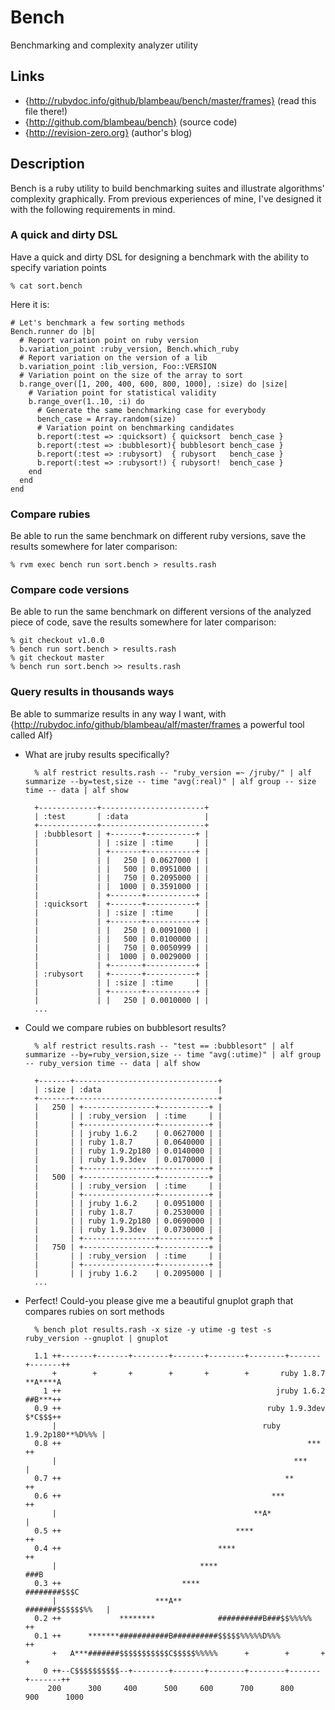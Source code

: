 # Bench

Benchmarking and complexity analyzer utility

## Links

* {http://rubydoc.info/github/blambeau/bench/master/frames} (read this file there!)
* {http://github.com/blambeau/bench} (source code)
* {http://revision-zero.org} (author's blog)

## Description

Bench is a ruby utility to build benchmarking suites and illustrate algorithms' 
complexity graphically. From previous experiences of mine, I've designed it with
the following requirements in mind.

### A quick and dirty DSL

Have a quick and dirty DSL for designing a benchmark with the ability to specify 
variation points

    % cat sort.bench

Here it is:

    # Let's benchmark a few sorting methods
    Bench.runner do |b|
      # Report variation point on ruby version
      b.variation_point :ruby_version, Bench.which_ruby
      # Report variation on the version of a lib
      b.variation_point :lib_version, Foo::VERSION
      # Variation point on the size of the array to sort
      b.range_over([1, 200, 400, 600, 800, 1000], :size) do |size|
        # Variation point for statistical validity
        b.range_over(1..10, :i) do
          # Generate the same benchmarking case for everybody
          bench_case = Array.random(size)
          # Variation point on benchmarking candidates
          b.report(:test => :quicksort) { quicksort  bench_case }
          b.report(:test => :bubblesort){ bubblesort bench_case }
          b.report(:test => :rubysort)  { rubysort   bench_case }
          b.report(:test => :rubysort!) { rubysort!  bench_case }
        end
      end
    end

### Compare rubies

Be able to run the same benchmark on different ruby versions, save the results
somewhere for later comparison:
  
    % rvm exec bench run sort.bench > results.rash

### Compare code versions
      
Be able to run the same benchmark on different versions of the analyzed piece
of code, save the results somewhere for later comparison:
  
    % git checkout v1.0.0
    % bench run sort.bench > results.rash
    % git checkout master
    % bench run sort.bench >> results.rash

### Query results in thousands ways

Be able to summarize results in any way I want, with 
{http://rubydoc.info/github/blambeau/alf/master/frames a powerful tool called Alf}
  
* What are jruby results specifically?

        % alf restrict results.rash -- "ruby_version =~ /jruby/" | alf summarize --by=test,size -- time "avg(:real)" | alf group -- size time -- data | alf show
        
        +-------------+-----------------------+
        | :test       | :data                 |
        +-------------+-----------------------+
        | :bubblesort | +-------+-----------+ |
        |             | | :size | :time     | |
        |             | +-------+-----------+ |
        |             | |   250 | 0.0627000 | |
        |             | |   500 | 0.0951000 | |
        |             | |   750 | 0.2095000 | |
        |             | |  1000 | 0.3591000 | |
        |             | +-------+-----------+ |
        | :quicksort  | +-------+-----------+ |
        |             | | :size | :time     | |
        |             | +-------+-----------+ |
        |             | |   250 | 0.0091000 | |
        |             | |   500 | 0.0100000 | |
        |             | |   750 | 0.0050999 | |
        |             | |  1000 | 0.0029000 | |
        |             | +-------+-----------+ |
        | :rubysort   | +-------+-----------+ |
        |             | | :size | :time     | |
        |             | +-------+-----------+ |
        |             | |   250 | 0.0010000 | |
        ...
      
* Could we compare rubies on bubblesort results?

        % alf restrict results.rash -- "test == :bubblesort" | alf summarize --by=ruby_version,size -- time "avg(:utime)" | alf group -- ruby_version time -- data | alf show
        
        +-------+--------------------------------+
        | :size | :data                          |
        +-------+--------------------------------+
        |   250 | +----------------+-----------+ |
        |       | | :ruby_version  | :time     | |
        |       | +----------------+-----------+ |
        |       | | jruby 1.6.2    | 0.0627000 | |
        |       | | ruby 1.8.7     | 0.0640000 | |
        |       | | ruby 1.9.2p180 | 0.0140000 | |
        |       | | ruby 1.9.3dev  | 0.0170000 | |
        |       | +----------------+-----------+ |
        |   500 | +----------------+-----------+ |
        |       | | :ruby_version  | :time     | |
        |       | +----------------+-----------+ |
        |       | | jruby 1.6.2    | 0.0951000 | |
        |       | | ruby 1.8.7     | 0.2530000 | |
        |       | | ruby 1.9.2p180 | 0.0690000 | |
        |       | | ruby 1.9.3dev  | 0.0730000 | |
        |       | +----------------+-----------+ |
        |   750 | +----------------+-----------+ |
        |       | | :ruby_version  | :time     | |
        |       | +----------------+-----------+ |
        |       | | jruby 1.6.2    | 0.2095000 | |
        ...
      
* Perfect! Could-you please give me a beautiful gnuplot graph that compares rubies 
  on sort methods
  
        % bench plot results.rash -x size -y utime -g test -s ruby_version --gnuplot | gnuplot
        
        1.1 ++-------+-------+--------+-------+--------+--------+-------+-------++
            +        +       +        +       +        +       ruby 1.8.7 **A****A
          1 ++                                                jruby 1.6.2 ##B***++
        0.9 ++                                              ruby 1.9.3dev $*C$$$++
            |                                              ruby 1.9.2p180**%D%%% |
        0.8 ++                                                       ***        ++
            |                                                     ***            |
        0.7 ++                                                  **              ++
        0.6 ++                                               ***                ++
            |                                            **A*                    |
        0.5 ++                                       ****                       ++
        0.4 ++                                   ****                           ++
            |                                ****                             ###B
        0.3 ++                           ****                         ########$$$C
            |                      ***A**                      #######$$$$$$%%   |
        0.2 ++             ********              ##########B###$$%%%%%          ++
        0.1 ++      *******###########B##########$$$$$%%%%%D%%%                 ++
            +   A***#######$$$$$$$$$$$C$$$$$%%%%%      +        +       +        +
          0 ++--C$$$$$$$$$$--+--------+-------+--------+--------+-------+-------++
           200      300     400      500     600      700      800     900      1000
       
